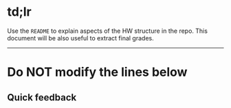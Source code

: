 # td;lr

Use the `README` to explain aspects of the HW structure in the repo.
This document will be also useful to extract final grades.

------------------------------------------------------------------------

# Do NOT modify the lines below

## Quick feedback
